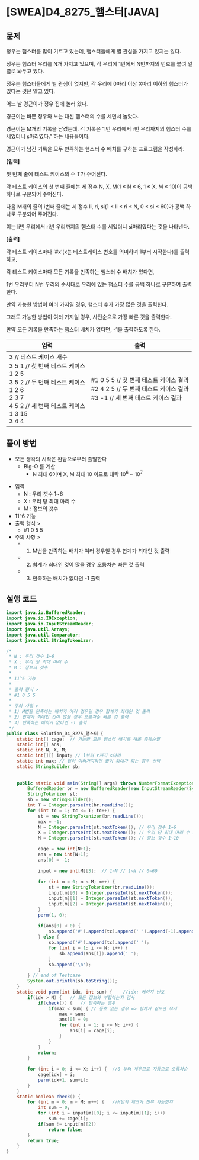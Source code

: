 # [SWEA]D4_8275_햄스터[JAVA]

## 문제

정우는 햄스터를 많이 기르고 있는데, 햄스터들에게 별 관심을 가지고 있지는 않다.

정우는 햄스터 우리를 N개 가지고 있으며, 각 우리에 1번에서 N번까지의 번호를 붙여 일렬로 놔두고 있다.

정우는 햄스터들에게 별 관심이 없지만, 각 우리에 0마리 이상 X마리 이하의 햄스터가 있다는 것은 알고 있다.

어느 날 경근이가 정우 집에 놀러 왔다.

경근이는 바쁜 정우와 노는 대신 햄스터의 수를 세면서 놀았다.

경근이는 M개의 기록을 남겼는데, 각 기록은 “l번 우리에서 r번 우리까지의 햄스터 수를 세었더니 s마리였다.” 하는 내용들이다.

경근이가 남긴 기록을 모두 만족하는 햄스터 수 배치를 구하는 프로그램을 작성하라.


**[입력]**

첫 번째 줄에 테스트 케이스의 수 T가 주어진다.

각 테스트 케이스의 첫 번째 줄에는 세 정수 N, X, M(1 ≤ N ≤ 6, 1 ≤ X, M ≤ 10)이 공백 하나로 구분되어 주어진다.

다음 M개의 줄의 i번째 줄에는 세 정수 li, ri, si(1 ≤ li ≤ ri ≤ N, 0 ≤ si ≤ 60)가 공백 하나로 구분되어 주어진다.

이는 li번 우리에서 ri번 우리까지의 햄스터 수를 세었더니 si마리였다는 것을 나타낸다.


**[출력]**

각 테스트 케이스마다 ‘#x’(x는 테스트케이스 번호를 의미하며 1부터 시작한다)를 출력하고,

각 테스트 케이스마다 모든 기록을 만족하는 햄스터 수 배치가 있다면,

1번 우리부터 N번 우리의 순서대로 우리에 있는 햄스터 수를 공백 하나로 구분하여 출력한다.

만약 가능한 방법이 여러 가지일 경우, 햄스터 수가 가장 많은 것을 출력한다.

그래도 가능한 방법이 여러 가지일 경우, 사전순으로 가장 빠른 것을 출력한다.

만약 모든 기록을 만족하는 햄스터 배치가 없다면, -1을 출력하도록 한다.


| 입력                                                         |출력                                                         |
| ------------------------------------------------------------ | ------------------------------------------------------------ |
| 3 // 테스트 케이스 개수<br />3 5 1 // 첫 번째 테스트 케이스<br />1 2 5 <br />3 5 2 // 두 번째 테스트 케이스<br />1 2 6 <br />2 3 7 <br />4 5 2 // 세 번째 테스트 케이스<br />1 3 15 <br />3 4 4 | #1 0 5 5 // 첫 번째 테스트 케이스 결과<br />#2 4 2 5 // 두 번째 테스트 케이스 결과<br />#3 -1 // 세 번째 테스트 케이스 결과 |


## 풀이 방법

- 모든 생각의 시작은 완탐으로부터 출발한다
  - Big-O 를 계산
    - N 최대 6이며 X, M 최대 10 이므로 대략 10<sup>6</sup> ~ 10<sup>7</sup> 


 * 입력
     * N : 우리 갯수 1~6
     * X : 우리 당 최대 마리 수
     * M : 정보의 갯수
 * 11^6 가능
 * 출력 형식 >
     * #1 0 5 5
 * 주의 사항 >
     * 1) M번을 만족하는 배치가 여러 경우일 경우 합계가 최대인 것 출력
     * 2) 합계가 최대인 것이 많을 경우 오름차순 빠른 것 출력
     * 3) 만족하는 배치가 없다면 -1 출력



## 실행 코드

```java
import java.io.BufferedReader;
import java.io.IOException;
import java.io.InputStreamReader;
import java.util.Arrays;
import java.util.Comparator;
import java.util.StringTokenizer;

/*
 * N : 우리 갯수 1~6
 * X : 우리 당 최대 마리 수
 * M : 정보의 갯수
 * 
 * 11^6 가능
 * 
 * 출력 형식 >
 * #1 0 5 5
 * 
 * 주의 사항 >
 * 1) M번을 만족하는 배치가 여러 경우일 경우 합계가 최대인 것 출력
 * 2) 합계가 최대인 것이 많을 경우 오름차순 빠른 것 출력
 * 3) 만족하는 배치가 없다면 -1 출력
 */
public class Solution_D4_8275_햄스터 {
	static int[] cage;	// 가능한 모든 햄스터 배치를 해볼 중복순열
	static int[] ans;
	static int N, X, M;
	static int[][] input; // l부터 r까지 s마리
	static int max;	// 답이 여러가지라면 합이 최대가 되는 경우 선택
	static StringBuilder sb;
	
	
	public static void main(String[] args) throws NumberFormatException, IOException {
		BufferedReader br = new BufferedReader(new InputStreamReader(System.in));
		StringTokenizer st;
		sb = new StringBuilder();
		int T = Integer.parseInt(br.readLine());
		for (int tc = 1; tc <= T; tc++) {
			st = new StringTokenizer(br.readLine());
			max = -1;
			N = Integer.parseInt(st.nextToken()); // 우리 갯수 1~6
			X = Integer.parseInt(st.nextToken()); // 우리 당 최대 마리 수 1~10
			M = Integer.parseInt(st.nextToken()); // 정보 갯수 1~10

			cage = new int[N+1];
			ans = new int[N+1];
			ans[0] = -1;
			
			input = new int[M][3];	// 1~N // 1~N // 0~60
			
			for (int m = 0; m < M; m++) {
				st = new StringTokenizer(br.readLine());
				input[m][0] = Integer.parseInt(st.nextToken());
				input[m][1] = Integer.parseInt(st.nextToken());
				input[m][2] = Integer.parseInt(st.nextToken());
			}
			perm(1, 0);
			
			if(ans[0] < 0) { 
				sb.append('#').append(tc).append(' ').append(-1).append('\n');
			} else {
				sb.append('#').append(tc).append(' ');
				for (int i = 1; i <= N; i++) {
					sb.append(ans[i]).append(' ');
				}
				sb.append('\n');
			}
		} // end of Testcase
		System.out.println(sb.toString());
	}
	static void perm(int idx, int sum) {	//idx: 케이지 번호
		if(idx > N) {	// 모든 정보와 부합하는지 검사
			if(check()) {	// 만족하는 경우
				if(max < sum) {	// 등호 없는 경우 => 합계가 같으면 무시
					max = sum;
					ans[0] = 0;
					for (int i = 1; i <= N; i++) {
						ans[i] = cage[i];
					}
				}
			}
			return;
		}
		
		for (int i = 0; i <= X; i++) {	//0 부터 채우므로 자동으로 오름차순
			cage[idx] = i;
			perm(idx+1, sum+i);
		}
	}
	static boolean check() {
		for (int m = 0; m < M; m++) {	//M번의 체크가 전부 가능한지
			int sum = 0;
			for (int i = input[m][0]; i <= input[m][1]; i++)
				sum += cage[i];
			if(sum != input[m][2]) 
				return false;
		}
		return true;
	}
}

```

